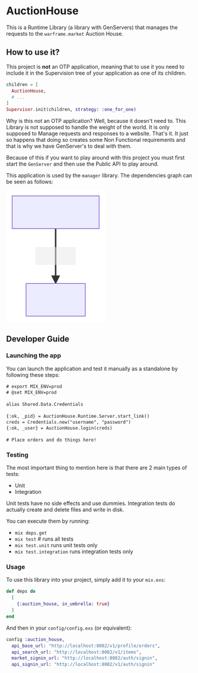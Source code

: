 # AuctionHouse

This is a Runtime Library (a library with GenServers) that manages the requests to the `warframe.market` Auction House. 

## How to use it?

This project is **not** an OTP application, meaning that to use it you need to include it in the Supervision tree of your application as one of its children.

```elixir
children = [
  AuctionHouse,
  # ...
]
Supervisor.init(children, strategy: :one_for_one)
```

Why is this not an OTP application? Well, because it doesn't need to.
This Library is not supposed to handle the weight of the world. It is only supposed to Manage requests and responses to a website. That's it. 
It just so happens that doing so creates some Non Functional requirements and that is why we have GenServer's to deal with them. 

Because of this if you want to play around with this project you must first start the `GenServer` and then use the Public API to play around.

This application is used by the `manager` library.
The dependencies graph can be seen as follows:

![dependencies-graph](./dependencies.svg)

## Developer Guide

### Launching the app 

You can launch the application and test it manually as a standalone by following
these steps:

```
# export MIX_ENV=prod
# @set MIX_ENV=prod

alias Shared.Data.Credentials

{:ok, _pid} = AuctionHouse.Runtime.Server.start_link()
creds = Credentials.new("username", "password")
{:ok, _user} = AuctionHouse.login(creds)

# Place orders and do things here!
```

### Testing

The most important thing to mention here is that there are 2 main types of tests:
 - Unit
 - Integration

Unit tests have no side effects and use dummies. 
Integration tests do actually create and delete files and write in disk. 

You can execute them by running:

 - `mix deps.get`
 - `mix test` # runs all tests
 - `mix test.unit` runs unit tests only
 - `mix test.integration` runs integration tests only


### Usage

To use this library into your project, simply add it to your `mix.exs`:

```elixir
def deps do
  [
    {:auction_house, in_umbrella: true}
  ]
end
```

And then in your `config/config.exs` (or equivalent):

```elixir
config :auction_house,
  api_base_url: "http://localhost:8082/v1/profile/orders",
  api_search_url: "http://localhost:8082/v1/items",
  market_signin_url: "http://localhost:8082/auth/signin",
  api_signin_url: "http://localhost:8082/v1/auth/signin"
```

